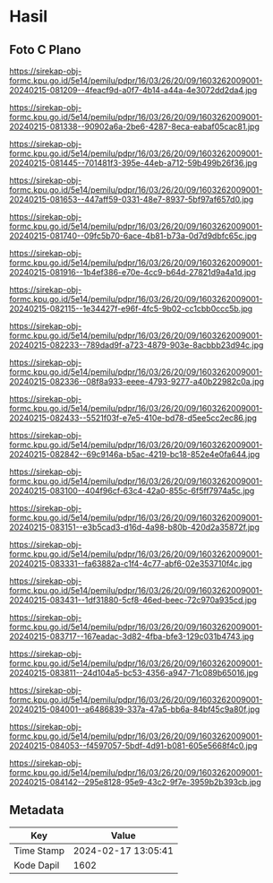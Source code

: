 # Hasil

## Foto C Plano

https://sirekap-obj-formc.kpu.go.id/5e14/pemilu/pdpr/16/03/26/20/09/1603262009001-20240215-081209--4feacf9d-a0f7-4b14-a44a-4e3072dd2da4.jpg

https://sirekap-obj-formc.kpu.go.id/5e14/pemilu/pdpr/16/03/26/20/09/1603262009001-20240215-081338--90902a6a-2be6-4287-8eca-eabaf05cac81.jpg

https://sirekap-obj-formc.kpu.go.id/5e14/pemilu/pdpr/16/03/26/20/09/1603262009001-20240215-081445--701481f3-395e-44eb-a712-59b499b26f36.jpg

https://sirekap-obj-formc.kpu.go.id/5e14/pemilu/pdpr/16/03/26/20/09/1603262009001-20240215-081653--447aff59-0331-48e7-8937-5bf97af657d0.jpg

https://sirekap-obj-formc.kpu.go.id/5e14/pemilu/pdpr/16/03/26/20/09/1603262009001-20240215-081740--09fc5b70-6ace-4b81-b73a-0d7d9dbfc65c.jpg

https://sirekap-obj-formc.kpu.go.id/5e14/pemilu/pdpr/16/03/26/20/09/1603262009001-20240215-081916--1b4ef386-e70e-4cc9-b64d-27821d9a4a1d.jpg

https://sirekap-obj-formc.kpu.go.id/5e14/pemilu/pdpr/16/03/26/20/09/1603262009001-20240215-082115--1e34427f-e96f-4fc5-9b02-cc1cbb0ccc5b.jpg

https://sirekap-obj-formc.kpu.go.id/5e14/pemilu/pdpr/16/03/26/20/09/1603262009001-20240215-082233--789dad9f-a723-4879-903e-8acbbb23d94c.jpg

https://sirekap-obj-formc.kpu.go.id/5e14/pemilu/pdpr/16/03/26/20/09/1603262009001-20240215-082336--08f8a933-eeee-4793-9277-a40b22982c0a.jpg

https://sirekap-obj-formc.kpu.go.id/5e14/pemilu/pdpr/16/03/26/20/09/1603262009001-20240215-082433--5521f03f-e7e5-410e-bd78-d5ee5cc2ec86.jpg

https://sirekap-obj-formc.kpu.go.id/5e14/pemilu/pdpr/16/03/26/20/09/1603262009001-20240215-082842--69c9146a-b5ac-4219-bc18-852e4e0fa644.jpg

https://sirekap-obj-formc.kpu.go.id/5e14/pemilu/pdpr/16/03/26/20/09/1603262009001-20240215-083100--404f96cf-63c4-42a0-855c-6f5ff7974a5c.jpg

https://sirekap-obj-formc.kpu.go.id/5e14/pemilu/pdpr/16/03/26/20/09/1603262009001-20240215-083151--e3b5cad3-d16d-4a98-b80b-420d2a35872f.jpg

https://sirekap-obj-formc.kpu.go.id/5e14/pemilu/pdpr/16/03/26/20/09/1603262009001-20240215-083331--fa63882a-c1f4-4c77-abf6-02e353710f4c.jpg

https://sirekap-obj-formc.kpu.go.id/5e14/pemilu/pdpr/16/03/26/20/09/1603262009001-20240215-083431--1df31880-5cf8-46ed-beec-72c970a935cd.jpg

https://sirekap-obj-formc.kpu.go.id/5e14/pemilu/pdpr/16/03/26/20/09/1603262009001-20240215-083717--167eadac-3d82-4fba-bfe3-129c031b4743.jpg

https://sirekap-obj-formc.kpu.go.id/5e14/pemilu/pdpr/16/03/26/20/09/1603262009001-20240215-083811--24d104a5-bc53-4356-a947-71c089b65016.jpg

https://sirekap-obj-formc.kpu.go.id/5e14/pemilu/pdpr/16/03/26/20/09/1603262009001-20240215-084001--a6486839-337a-47a5-bb6a-84bf45c9a80f.jpg

https://sirekap-obj-formc.kpu.go.id/5e14/pemilu/pdpr/16/03/26/20/09/1603262009001-20240215-084053--f4597057-5bdf-4d91-b081-605e5668f4c0.jpg

https://sirekap-obj-formc.kpu.go.id/5e14/pemilu/pdpr/16/03/26/20/09/1603262009001-20240215-084142--295e8128-95e9-43c2-9f7e-3959b2b393cb.jpg


## Metadata

| Key        | Value               |
| ---------- | ------------------- |
| Time Stamp | 2024-02-17 13:05:41 |
| Kode Dapil | 1602                |



